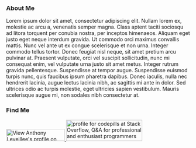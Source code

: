 ### About Me

Lorem ipsum dolor sit amet, consectetur adipiscing elit. Nullam lorem ex, molestie ac arcu a, venenatis semper magna. Class aptent taciti sociosqu ad litora torquent per conubia nostra, per inceptos himenaeos. Aliquam eget justo eget neque interdum gravida. Ut commodo orci maximus convallis mattis. Nunc vel ante ut ex congue scelerisque et non urna. Integer commodo tellus tortor. Donec feugiat nisl neque, sit amet pretium arcu pulvinar at. Praesent vulputate, orci vel suscipit sollicitudin, nunc mi consequat enim, vel vulputate urna justo sit amet metus. Integer rutrum gravida pellentesque. Suspendisse at tempor augue. Suspendisse euismod turpis nunc, quis faucibus ipsum pharetra dapibus. Donec iaculis, nulla nec hendrerit lacinia, augue lectus lacinia nibh, ac sagittis mi ante in dolor. Sed ultrices odio ac turpis molestie, eget ultricies sapien vestibulum. Mauris scelerisque augue mi, non sodales nibh consectetur at.

### Find Me

<a href="https://www.linkedin.com/pub/anthony-leveillee/37/9b7/aa4">
<img src="https://static.licdn.com/scds/common/u/img/webpromo/btn_myprofile_160x33.png" width="160" height="33" border="0" alt="View Anthony Leveillee's profile on LinkedIn">
</a>

<a href="http://stackoverflow.com/users/5915725/codepills">
<img src="http://stackoverflow.com/users/flair/5915725.png?theme=clean" width="208" height="58" alt="profile for codepills at Stack Overflow, Q&amp;A for professional and enthusiast programmers" title="profile for codepills at Stack Overflow, Q&amp;A for professional and enthusiast programmers">
</a>
